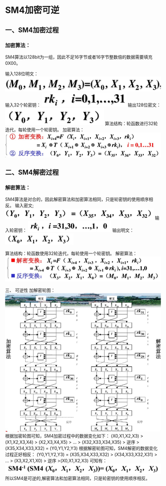 # SM4加密可逆

## 一、SM4加密过程

### 加密算法：

SM4算法以128bit为一组，因此不足16字节或者16字节整数倍的数据需要填充0X00。

输入128位明文：
![](./1.png) 
输入32个轮密钥：
![](./2.png)
输出128位密文：
![](./3.png)
算法结构：轮函数进行32轮迭代，每轮使用一个轮密钥。
加密算法：
![](./4.png)
 
## 二、SM4解密过程
### 解密算法：
SM4算法是对合的，因此解密算法和加密算法相同，只是轮密钥的使用顺序相反。
输入密文;
![](./5.png) 
输入轮密钥：
![](./6.png)
输出明文：
![](./7.png)
 
算法结构：轮函数使用32轮迭代，每轮使用一个轮密钥。
解密算法：
![](./8.png)
 
三、	可逆性
加解密轮图：
![](./9.png)
根据加密轮图可知，SM4加密过程中的数据变化如下：
(X0,X1,X2,X3) > (X1,X2,X3,X4) > (X2,X3,X4,X5) > … > (X32,X33,X34,X35) > 逆序 > (X35,X34,X33,X32) = (Y0,Y1,Y2,Y3)
根据解密轮图可知，SM4解密的数据变化过程正好相反：
(Y0,Y1,Y2,Y3) = (X35,X34,X33,X32) > (X34,X33,X32,X31) > … > (X3,X2,X1,X0) > 逆序 >(X0,X1,X2,X3)
可知有：
![](./10.png)
所以SM4是可逆的,解密算法和加密算法相同，只是轮密钥的使用顺序相反。


